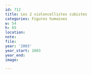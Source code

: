 ```yaml
---
id: 712
title: Les 2 violoncellistes cubistes
categories: Figures humaines
w: 54
h: 65
location:
note:
file:
year: '2003'
year_start: 2003
year_end:
image:

---
```


